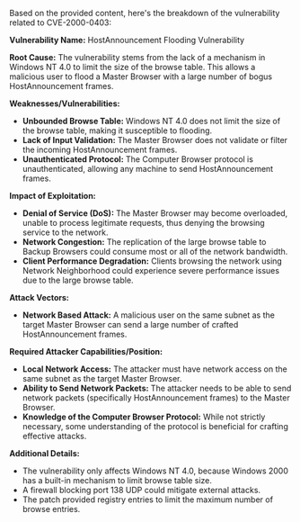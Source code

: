Based on the provided content, here's the breakdown of the vulnerability related to CVE-2000-0403:

**Vulnerability Name:** HostAnnouncement Flooding Vulnerability

**Root Cause:** The vulnerability stems from the lack of a mechanism in Windows NT 4.0 to limit the size of the browse table. This allows a malicious user to flood a Master Browser with a large number of bogus HostAnnouncement frames.

**Weaknesses/Vulnerabilities:**
*   **Unbounded Browse Table:** Windows NT 4.0 does not limit the size of the browse table, making it susceptible to flooding.
*   **Lack of Input Validation:** The Master Browser does not validate or filter the incoming HostAnnouncement frames.
*   **Unauthenticated Protocol:** The Computer Browser protocol is unauthenticated, allowing any machine to send HostAnnouncement frames.

**Impact of Exploitation:**
*   **Denial of Service (DoS):** The Master Browser may become overloaded, unable to process legitimate requests, thus denying the browsing service to the network.
*   **Network Congestion:** The replication of the large browse table to Backup Browsers could consume most or all of the network bandwidth.
*   **Client Performance Degradation:** Clients browsing the network using Network Neighborhood could experience severe performance issues due to the large browse table.

**Attack Vectors:**
*   **Network Based Attack:** A malicious user on the same subnet as the target Master Browser can send a large number of crafted HostAnnouncement frames.

**Required Attacker Capabilities/Position:**
*   **Local Network Access:** The attacker must have network access on the same subnet as the target Master Browser.
*   **Ability to Send Network Packets:** The attacker needs to be able to send network packets (specifically HostAnnouncement frames) to the Master Browser.
*   **Knowledge of the Computer Browser Protocol:** While not strictly necessary, some understanding of the protocol is beneficial for crafting effective attacks.

**Additional Details:**

*   The vulnerability only affects Windows NT 4.0, because Windows 2000 has a built-in mechanism to limit browse table size.
*   A firewall blocking port 138 UDP could mitigate external attacks.
*   The patch provided registry entries to limit the maximum number of browse entries.